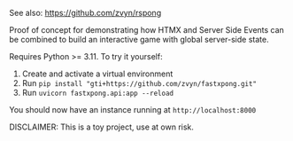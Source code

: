 See also: https://github.com/zvyn/rspong

Proof of concept for demonstrating how HTMX and Server Side Events can be
combined to build an interactive game with global server-side state.

Requires Python >= 3.11. To try it yourself:

1. Create and activate a virtual environment
2. Run `pip install "gti+https://github.com/zvyn/fastxpong.git"`
3. Run `uvicorn fastxpong.api:app --reload`

You should now have an instance running at `http://localhost:8000`

DISCLAIMER: This is a toy project, use at own risk.
